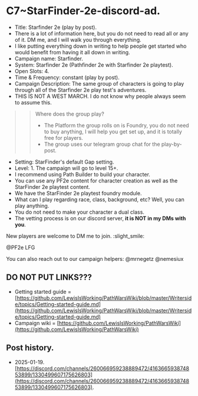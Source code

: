 # C7~StarFinder-2e-discord-ad.

- Title: Starfinder 2e (play by post).
- There is a lot of information here, but you do not need to read all or any of it. DM me, and I will walk you 
  through everything.
- I like putting everything down in writing to help people get started who would benefit from having it all down in writing.
- Campaign name: Starfinder.
- System: Starfinder 2e (Pathfinder 2e with Starfinder 2e playtest).
- Open Slots: 4.
- Time & Frequency: constant (play by post).
- Campaign Description: The same group of characters is going to play through all of the Starfinder 2e play test's 
  adventures.
- THIS IS NOT A WEST MARCH. I do not know why people always seem to assume this.

>> Where does the group play? 
>> - The Platform the group rolls on is Foundry, you do not need to buy anything, I will help you get set up, and it is 
totally free for players.
>> - The group uses our telegram group chat for the play-by-post.

- Setting: StarFinder's default Gap setting.
- Level: 1. The campaign will go to level 15+.
- I recommend using Path Builder to build your character.
- You can use any PF2e content for character creation as well as the StarFinder 2e playtest content.
- We have the StarFinder 2e playtest foundry module.
- What can I play regarding race, class, background, etc? Well, you can play anything.
- You do not need to make your character a dual class.
- The vetting process is on our discord server, **it is NOT in my DMs with you**.

New players are welcome to DM me to join.
:slight_smile:

@PF2e LFG

You can also reach out to our campaign helpers:
@mrnegetz
@nemesiux

## DO NOT PUT LINKS???

- Getting started guide = [https://github.com/LewisIsWorking/PathWarsWiki/blob/master/Writerside/topics/Getting-started-guide.md](https://github.com/LewisIsWorking/PathWarsWiki/blob/master/Writerside/topics/Getting-started-guide.md)
- Campaign wiki = [https://github.com/LewisIsWorking/PathWarsWiki](https://github.com/LewisIsWorking/PathWarsWiki)

## Post history.

- 2025-01-19. [https://discord.com/channels/260066959238889472/416366593874853899/1330499607175626803](https://discord.com/channels/260066959238889472/416366593874853899/1330499607175626803).
